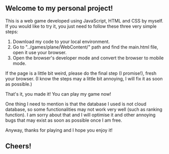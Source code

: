 ## Welcome to my personal project!

This is a web game developed using JavaScript, HTML and CSS by myself. If you would like to try it, you just need to follow these three very simple steps:

1. Download my code to your local environment.
2. Go to "../games/plane/WebContent/" path and find the main.html file, open it use your browser.
3. Open the browser's developer mode and convert the browser to mobile mode.

If the page is a little bit weird, please do the final step (I promise!), fresh your browser.
(I know the steps may a little bit annoying, I will fix it as soon as possible.)

That's it, you made it! You can play my game now!

One thing I need to mention is that the database I used is not cloud database, so some functionalities may not work very well (such as ranking function). I am sorry about that and I will optimise it and other annoying bugs that may exist as soon as possible once I am free.

Anyway, thanks for playing and I hope you enjoy it!

## Cheers!
